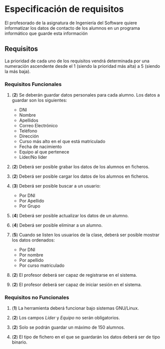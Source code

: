 ﻿# Especificación de requisitos

El profesorado de la asignatura de Ingeniería del Software quiere informatizar los datos de contacto de los alumnos en un programa informático que guarde esta información

## Requisitos

La prioridad de cada uno de los requisitos vendrá determinada por una numeración ascendente desde el 1 (siendo la prioridad más alta) a 5 (siendo la más baja).

### Requisitos Funcionales

1. (**2**) Se deberán guardar datos personales para cada alumno. Los datos a guardar son los siguientes:
	* DNI
	* Nombre
	* Apellidos
	* Correo Electrónico
	* Teléfono
	* Dirección
	* Curso más alto en el que está matriculado
	* Fecha de nacimiento
	* Equipo al que pertenece
	* Líder/No líder

2. (**2**) Deberá ser posible grabar los datos de los alumnos en ficheros.

2. (**2**) Deberá ser posible cargar los datos de los alumnos en ficheros.

4. (**3**) Deberá ser posible buscar a un usuario:
	* Por DNI
	* Por Apellido
	* Por Grupo
	
5. (**4**) Deberá ser posible actualizar los datos de un alumno.

6. (**4**) Deberá ser posible eliminar a un alumno.

7. (**5**) Cuando se listen los usuarios de la clase, deberá ser posible mostrar los datos ordenados:
	* Por DNI
	* Por nombre
	* Por apellido
	* Por curso matriculado
	
8.  (**2**) El profesor deberá ser capaz de registrarse en el sistema.

9. (**2**) El profesor deberá ser capaz de iniciar sesión en el sistema.
	
### Requisitos no Funcionales

1. (**1**) La herramienta deberá funcionar bajo sistemas GNU/Linux.

2. (**2**) Los campos *Líder* y *Equipo* no serán obligatorios.

3. (**2**) Solo se podrán guardar un máximo de 150 alumnos.

4. (**2**) El tipo de fichero en el que se guardarán los datos deberá ser de tipo binario.

